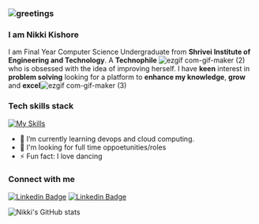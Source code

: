 ### ![greetings](https://user-images.githubusercontent.com/72200951/189470935-6728b429-07e2-4794-8ef7-369b5c64af87.gif)
### I am Nikki Kishore



I am Final Year Computer Science Undergraduate from **Shrivei Institute of Engineering and Technology**.
A **Technophile** ![ezgif com-gif-maker (2)](https://user-images.githubusercontent.com/72200951/189470703-b6cbb9cf-c04b-4370-9a5b-a9bf0212ad1a.gif)who is obsessed with the idea of improving herself.
I have **keen** interest in **problem solving** looking for a platform to **enhance my knowledge**, **grow** and **excel**![ezgif com-gif-maker (3)](https://user-images.githubusercontent.com/72200951/189470813-915b6fba-00b0-4ea7-8a9e-cb52f811908a.gif)


### Tech skills stack

[![My Skills](https://skillicons.dev/icons?i=c,python,java,html,css,mysql,git,github,androidstudio)](https://skillicons.dev)


  
- 🌱 I’m currently learning devops and cloud computing.
- 👀 I'm looking for full time oppoetunities/roles
- ⚡ Fun fact: I love dancing

### Connect with me
[![Linkedin Badge](https://img.shields.io/badge/-NikkiKishore-blue?style=flat-square&logo=Linkedin&logoColor=white&link=https://www.linkedin.com/in/nikkikishore/)](https://www.linkedin.com/in/nikkikishore/)
[![Linkedin Badge](https://img.shields.io/badge/-nikkikishore-blue?style=flat-square&logo=Linkedin&logoColor=white&link=https://www.linkedin.com/in/nikkikishore/)](https://www.linkedin.com/in/nikkikishore/)


![Nikki's GitHub stats](https://github-readme-stats.vercel.app/api?username=23Nikki&show_icons=true&theme=radical)

